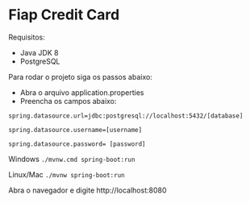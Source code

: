 
# Fiap Credit Card

Requisitos:

- Java JDK 8
- PostgreSQL

Para rodar o projeto siga os passos abaixo:

- Abra o arquivo application.properties
- Preencha os campos abaixo:

`spring.datasource.url=jdbc:postgresql://localhost:5432/[database]`

`spring.datasource.username=[username]`

`spring.datasource.password= [password]`

Windows
`./mvnw.cmd spring-boot:run`

Linux/Mac
`./mvnw spring-boot:run`

Abra o navegador e digite http://localhost:8080
